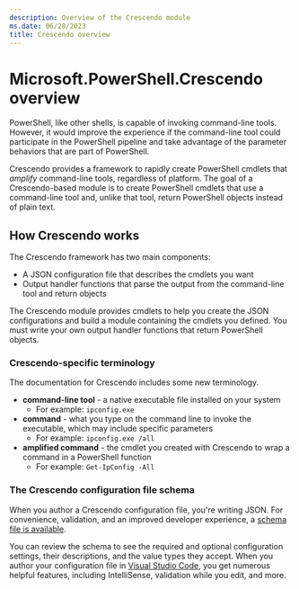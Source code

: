 ```yaml
---
description: Overview of the Crescendo module
ms.date: 06/28/2023
title: Crescendo overview
---
```

# Microsoft.PowerShell.Crescendo overview

PowerShell, like other shells, is capable of invoking command-line tools. However, it
would improve the experience if the command-line tool could participate in the PowerShell pipeline
and take advantage of the parameter behaviors that are part of PowerShell.

Crescendo provides a framework to rapidly create PowerShell cmdlets that _amplify_ command-line
tools, regardless of platform. The goal of a Crescendo-based module is to create PowerShell cmdlets
that use a command-line tool and, unlike that tool, return PowerShell objects instead of plain text.

## How Crescendo works

The Crescendo framework has two main components:

- A JSON configuration file that describes the cmdlets you want
- Output handler functions that parse the output from the command-line tool and return objects

The Crescendo module provides cmdlets to help you create the JSON configurations and build a module
containing the cmdlets you defined. You must write your own output handler functions that return
PowerShell objects.

### Crescendo-specific terminology

The documentation for Crescendo includes some new terminology.

- **command-line tool** - a native executable file installed on your system
  - For example: `ipconfig.exe`
- **command** - what you type on the command line to invoke the executable, which may include
  specific parameters
  - For example: `ipconfig.exe /all`
- **amplified command** - the cmdlet you created with Crescendo to wrap a command in a PowerShell
  function
  - For example: `Get-IpConfig -All`

### The Crescendo configuration file schema

When you author a Crescendo configuration file, you're writing JSON. For convenience, validation, and
an improved developer experience, a [schema file is available][01].

You can review the schema to see the required and optional configuration settings, their
descriptions, and the value types they accept. When you author your configuration file in
[Visual Studio Code][02], you get numerous helpful features, including IntelliSense, validation
while you edit, and more.

<!-- link references -->
[01]: https://aka.ms/PowerShell/Crescendo/Schemas/2021-11
[02]: https://code.visualstudio.com/Docs/languages/json
